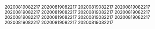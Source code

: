 20200819082217
20200819082217
20200819082217
20200819082217
20200819082217
20200819082217
20200819082217
20200819082217
20200819082217
20200819082217
20200819082217
20200819082217
20200819082217
20200819082217
20200819082217
